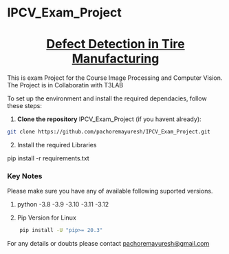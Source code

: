# IPCV_Exam_Project
# <div align="Center"><u> Defect Detection in Tire Manufacturing </u></div>

This is exam Project for the Course Image Processing and Computer Vision. The Project is in Collaboratin with T3LAB

To set up the environment and install the required dependacies, follow these steps:

1. **Clone the repository** IPCV_Exam_Project (if you havent already):

```bash
git clone https://github.com/pachoremayuresh/IPCV_Exam_Project.git 
```

2. Install the required Libraries

pip install -r requirements.txt


### Key Notes
Please make sure you have any of available following suported versions.

1. python 
    -3.8
    -3.9
    -3.10
    -3.11
    -3.12

2. Pip Version for Linux
```bash
    pip install -U "pip>= 20.3"
```
For any details or doubts please contact pachoremayuresh@gmail.com
